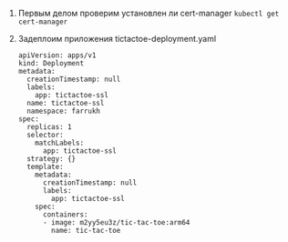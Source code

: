 1) Первым делом проверим установлен ли cert-manager  ```kubectl get cert-manager```

2) Задеплоим приложения tictactoe-deployment.yaml
   ```
   apiVersion: apps/v1
   kind: Deployment
   metadata:
     creationTimestamp: null
     labels:
       app: tictactoe-ssl
     name: tictactoe-ssl
     namespace: farrukh
   spec:
     replicas: 1
     selector:
       matchLabels:
         app: tictactoe-ssl
     strategy: {}
     template:
       metadata:
         creationTimestamp: null
         labels:
           app: tictactoe-ssl
       spec:
         containers:
         - image: m2yy5eu3z/tic-tac-toe:arm64
           name: tic-tac-toe
   ```
